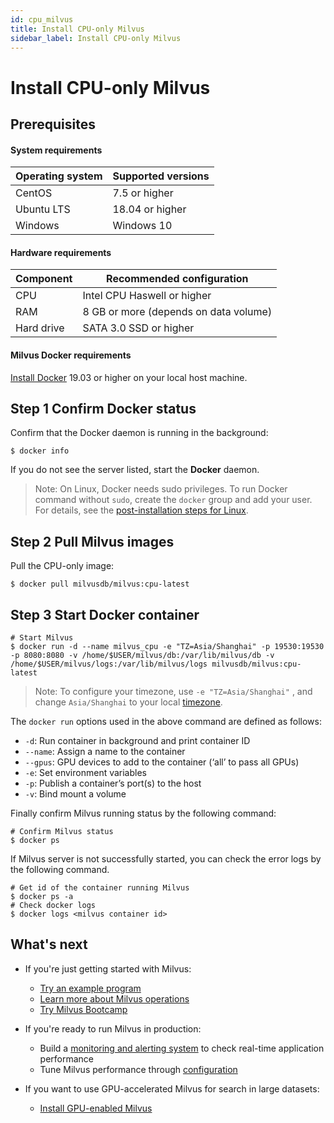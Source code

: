 ```yaml
---
id: cpu_milvus
title: Install CPU-only Milvus
sidebar_label: Install CPU-only Milvus
---
```


# Install CPU-only Milvus

## Prerequisites

#### System requirements

| Operating system | Supported versions |
| :--------------- | :----------------- |
| CentOS           | 7.5 or higher      |
| Ubuntu LTS       | 18.04 or higher    |
| Windows          | Windows 10         |

#### Hardware requirements

| Component  | Recommended configuration             |
| ---------- | ------------------------------------- |
| CPU        | Intel CPU Haswell or higher           |
| RAM        | 8 GB or more (depends on data volume) |
| Hard drive | SATA 3.0 SSD or higher                |

#### Milvus Docker requirements

[Install Docker](https://docs.docker.com/engine/installation/linux/docker-ce/ubuntu/) 19.03 or higher on your local host machine.

## Step 1 Confirm Docker status

Confirm that the Docker daemon is running in the background:

```shell
$ docker info
```

If you do not see the server listed, start the **Docker** daemon.

> Note: On Linux, Docker needs sudo privileges. To run Docker command without `sudo`, create the `docker` group and add your user. For details, see the [post-installation steps for Linux](https://docs.docker.com/install/linux/linux-postinstall/).

## Step 2 Pull Milvus images

Pull the CPU-only image:

```shell
$ docker pull milvusdb/milvus:cpu-latest
```

## Step 3 Start Docker container

```shell
# Start Milvus
$ docker run -d --name milvus_cpu -e "TZ=Asia/Shanghai" -p 19530:19530 -p 8080:8080 -v /home/$USER/milvus/db:/var/lib/milvus/db -v /home/$USER/milvus/logs:/var/lib/milvus/logs milvusdb/milvus:cpu-latest
```

> Note: To configure your timezone, use `-e "TZ=Asia/Shanghai"` , and change `Asia/Shanghai` to your local [timezone](https://en.wikipedia.org/wiki/List_of_tz_database_time_zones). 

The `docker run` options used in the above command are defined as follows:

- `-d`: Run container in background and print container ID
- `--name`: Assign a name to the container
- `--gpus`: GPU devices to add to the container (‘all’ to pass all GPUs)
- `-e`: Set environment variables
- `-p`: Publish a container’s port(s) to the host
- `-v`: Bind mount a volume

Finally confirm Milvus running status by the following command:

```shell
# Confirm Milvus status
$ docker ps
```

If Milvus server is not successfully started, you can check the error logs by the following command.

```shell
# Get id of the container running Milvus
$ docker ps -a
# Check docker logs
$ docker logs <milvus container id>
```

## What's next

- If you're just getting started with Milvus:

  - [Try an example program](example_code.md)
  - [Learn more about Milvus operations](milvus_operation.md)
  - [Try Milvus Bootcamp](https://github.com/milvus-io/bootcamp)
  
- If you're ready to run Milvus in production:

  - Build a [monitoring and alerting system](monitor.md) to check real-time application performance
  - Tune Milvus performance through [configuration](../reference/milvus_config.md)
  
- If you want to use GPU-accelerated Milvus for search in large datasets:
  
  - [Install GPU-enabled Milvus](gpu_milvus_docker.md)
